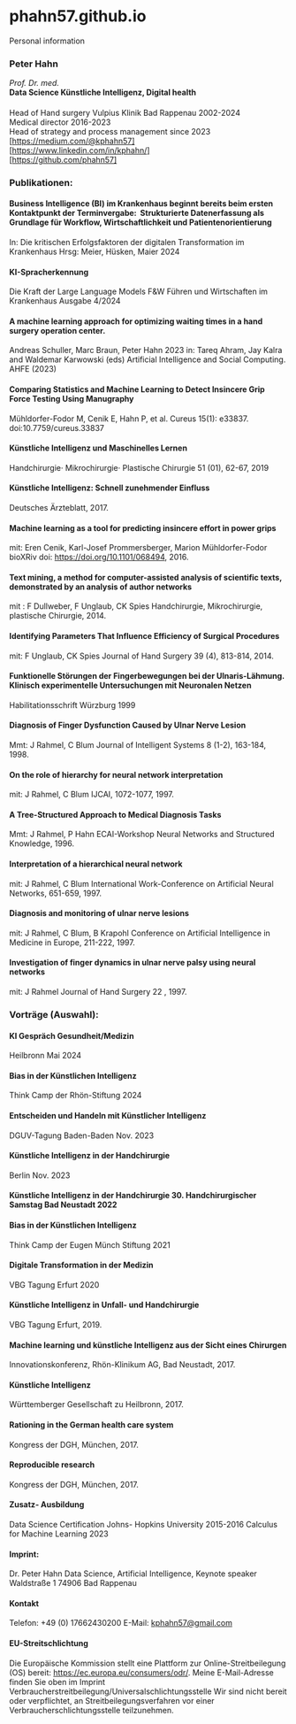 # phahn57.github.io
Personal information   
### Peter Hahn 
*Prof. Dr. med.*   
**Data Science Künstliche Intelligenz, Digital health**      

####
Head of Hand surgery Vulpius Klinik Bad Rappenau 2002-2024   
Medical director 2016-2023   
Head of strategy and process management since 2023    
[https://medium.com/@kphahn57]   
[https://www.linkedin.com/in/kphahn/]   
[https://github.com/phahn57]   
### Publikationen:

#### Business Intelligence (BI) im Krankenhaus beginnt bereits beim ersten Kontaktpunkt der Terminvergabe:  Strukturierte Datenerfassung als Grundlage für Workflow, Wirtschaftlichkeit und Patientenorientierung 
In: Die kritischen Erfolgsfaktoren der digitalen Transformation im Krankenhaus
Hrsg: Meier, Hüsken, Maier 2024 
#### KI-Spracherkennung
Die Kraft der Large Language Models 
F&W Führen und Wirtschaften im Krankenhaus
Ausgabe 4/2024 
#### A machine learning approach for optimizing waiting times in a hand surgery operation center.
Andreas Schuller, Marc Braun, Peter Hahn
2023 in: Tareq Ahram, Jay Kalra and Waldemar Karwowski (eds) Artificial Intelligence and Social Computing. AHFE (2023)
#### Comparing Statistics and Machine Learning to Detect Insincere Grip Force Testing Using Manugraphy
Mühldorfer-Fodor M, Cenik E, Hahn P, et al.
Cureus 15(1): e33837. doi:10.7759/cureus.33837
#### Künstliche Intelligenz und Maschinelles Lernen
Handchirurgie· Mikrochirurgie· Plastische Chirurgie 51 (01), 62-67, 2019
#### Künstliche Intelligenz: Schnell zunehmender Einfluss
Deutsches Ärzteblatt, 2017.  
#### Machine learning as a tool for predicting insincere effort in power grips
mit: Eren Cenik, Karl-Josef Prommersberger, Marion Mühldorfer-Fodor
bioXRiv doi: https://doi.org/10.1101/068494, 2016.  
#### Text mining, a method for computer-assisted analysis of scientific texts, demonstrated by an analysis of author networks
mit : F Dullweber, F Unglaub, CK Spies
Handchirurgie, Mikrochirurgie, plastische Chirurgie, 2014.  
#### Identifying Parameters That Influence Efficiency of Surgical Procedures
mit: F Unglaub, CK Spies
Journal of Hand Surgery 39 (4), 813-814, 2014.  
#### Funktionelle Störungen der Fingerbewegungen bei der Ulnaris-Lähmung. Klinisch experimentelle Untersuchungen mit Neuronalen Netzen
Habilitationsschrift Würzburg 1999
#### Diagnosis of Finger Dysfunction Caused by Ulnar Nerve Lesion
Mmt: J Rahmel, C Blum
Journal of Intelligent Systems 8 (1-2), 163-184, 1998.  
#### On the role of hierarchy for neural network interpretation
mit: J Rahmel, C Blum
IJCAI, 1072-1077, 1997.  
#### A Tree-Structured Approach to Medical Diagnosis Tasks
Mmt: J Rahmel, P Hahn
ECAI-Workshop Neural Networks and Structured Knowledge, 1996.  
#### Interpretation of a hierarchical neural network
mit: J Rahmel, C Blum
International Work-Conference on Artificial Neural Networks, 651-659, 1997.  
#### Diagnosis and monitoring of ulnar nerve lesions
mit: J Rahmel, C Blum, B Krapohl
Conference on Artificial Intelligence in Medicine in Europe, 211-222, 1997.  
#### Investigation of finger dynamics in ulnar nerve palsy using neural networks
mit: J Rahmel
Journal of Hand Surgery 22 , 1997.  

### Vorträge (Auswahl):
#### KI Gespräch Gesundheit/Medizin
Heilbronn Mai 2024
#### Bias in der Künstlichen Intelligenz
Think Camp der Rhön-Stiftung 2024
#### Entscheiden und Handeln mit Künstlicher Intelligenz 
DGUV-Tagung Baden-Baden Nov. 2023
#### Künstliche Intelligenz in der Handchirurgie
Berlin Nov. 2023
#### Künstliche Intelligenz in der Handchirurgie 30. Handchirurgischer Samstag Bad Neustadt 2022
#### Bias in der Künstlichen Intelligenz
Think Camp der Eugen Münch Stiftung 2021
#### Digitale Transformation in der Medizin
VBG Tagung Erfurt 2020
#### Künstliche Intelligenz in Unfall- und Handchirurgie
VBG Tagung Erfurt, 2019.  
#### Machine learning und künstliche Intelligenz aus der Sicht eines Chirurgen
Innovationskonferenz, Rhön-Klinikum AG, Bad Neustadt, 2017.  
#### Künstliche Intelligenz 
Württemberger Gesellschaft zu Heilbronn, 2017.  
#### Rationing in the German health care system
Kongress der DGH, München, 2017.  
#### Reproducible research
Kongress der DGH, München, 2017.  
#### Zusatz- Ausbildung
Data Science Certification Johns- Hopkins University 2015-2016
Calculus for Machine Learning 2023 

#### Imprint:
Dr. Peter Hahn
Data Science, Artificial Intelligence, Keynote speaker
Waldstraße 1
74906 Bad Rappenau
#### Kontakt
Telefon: +49 (0) 17662430200
E-Mail: kphahn57@gmail.com
#### EU-Streitschlichtung
Die Europäische Kommission stellt eine Plattform zur Online-Streitbeilegung (OS) bereit:
https://ec.europa.eu/consumers/odr/.
Meine E-Mail-Adresse finden Sie oben im Imprint
Verbraucherstreitbeilegung/Universalschlichtungsstelle
Wir sind nicht bereit oder verpflichtet, an Streitbeilegungsverfahren vor einer
Verbraucherschlichtungsstelle teilzunehmen.

 


